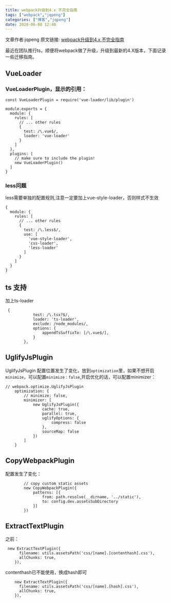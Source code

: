 ```yaml
---
title: webpack升级到4.x 不完全指南
tags: ["webpack","jqpeng"]
categories: ["博客","jqpeng"]
date: 2020-06-08 12:40
---
```

文章作者:jqpeng
原文链接: [webpack升级到4.x 不完全指南](https://www.cnblogs.com/xiaoqi/p/webpack-upgrade-to-4.html)

最近在团队推行ts，顺便将webpack做了升级，升级到最新的4.X版本，下面记录一些迁移指南。

## VueLoader

### VueLoaderPlugin，显示的引用：


    const VueLoaderPlugin = require('vue-loader/lib/plugin')
    
    module.exports = {
      module: {
        rules: [
          // ... other rules
          {
            test: /\.vue$/,
            loader: 'vue-loader'
          }
        ]
      },
      plugins: [
        // make sure to include the plugin!
        new VueLoaderPlugin()
      ]
    }


### less问题

less需要单独的配置规则,注意一定要加上vue-style-loader，否则样式不生效


    {
      module: {
        rules: [
          // ... other rules
          {
            test: /\.less$/,
            use: [
              'vue-style-loader',
              'css-loader',
              'less-loader'
            ]
          }
        ]
      }
    }


## ts 支持

加上ts-loader


     {
                test: /\.tsx?$/,
                loader: 'ts-loader',
                exclude: /node_modules/,
                options: {
                    appendTsSuffixTo: [/\.vue$/],
                }
            },


## UglifyJsPlugin

UglifyJsPlugin 配置位置发生了变化，放到`optimization`里，如果不想开启`minimize`，可以配置`minimize：false`,开启优化的话，可以配置minimizer：


    // webpack.optimize.UglifyJsPlugin
        optimization: {
            // minimize: false,
            minimizer: [
                new UglifyJsPlugin({
                    cache: true,
                    parallel: true,
                    uglifyOptions: {
                        compress: false
                    },
                    sourceMap: false
                })
            ]
        }


## CopyWebpackPlugin

配置发生了变化：


            // copy custom static assets
            new CopyWebpackPlugin({
                patterns: [{
                    from: path.resolve(__dirname, '../static'),
                    to: config.dev.assetsSubDirectory
                }]
            })


## ExtractTextPlugin

之前：


     new ExtractTextPlugin({
          filename: utils.assetsPath('css/[name].[contenthash].css'),
          allChunks: true,
        }),


contenthash已不能使用，换成hash即可


        new ExtractTextPlugin({
          filename: utils.assetsPath('css/[name].[hash].css'),
          allChunks: true,
        }),



